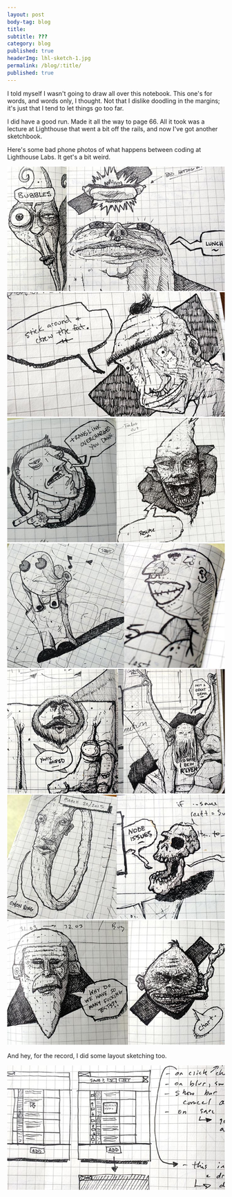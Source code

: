 ```yaml
---
layout: post
body-tag: blog
title: 
subtitle: ???
category: blog
published: true
headerImg: lhl-sketch-1.jpg
permalink: /blog/:title/
published: true
---
```


<span class='caps'>I told myself</span> I wasn't going to draw all over this notebook. This one's for words, and words only, I thought. Not that I dislike doodling in the margins; it's just that I tend to let things go too far.

I did have a good run. Made it all the way to page 66. All it took was a lecture at Lighthouse that went a bit off the rails, and now I've got another sketchbook.

Here's some bad phone photos of what happens between coding at Lighthouse Labs. It get's a bit weird.

<img src="/images/blog/lhl-sketch-2.jpg" alt="Lighthouse Sketch">
<img src="/images/blog/lhl-sketch-3.jpg" alt="Lighthouse Sketch">
<img src="/images/blog/lhl-sketch-4.jpg" alt="Lighthouse Sketch">
<img src="/images/blog/lhl-sketch-5.jpg" alt="Lighthouse Sketch">
<img src="/images/blog/lhl-sketch-6.jpg" alt="Lighthouse Sketch">
<img src="/images/blog/lhl-sketch-7.jpg" alt="Lighthouse Sketch">
<img src="/images/blog/lhl-sketch-8.jpg" alt="Lighthouse Sketch">

And hey, for the record, I did some layout sketching too.

<img src="/images/blog/lhl-sketch-9.jpg" alt="Lighthouse Sketch">

